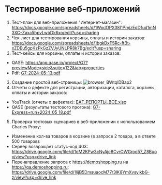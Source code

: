 # Тестирование веб-приложений
1. Тест-план для веб-приложения "Интернет-магазин": https://docs.google.com/spreadsheets/d/1WodOPX38I1PmjzEdDfud1mN3XC-Zaxa5hpvLwbDk6xo/edit?usp=sharing
2. Чек-лист для тестирования корзины, оплаты и истории заказов: https://docs.google.com/spreadsheets/d/1bgkDxF5Rc-ftBt-xZDEu5gpKzPkGzZVJyUNLPR8k7Bg/edit?usp=sharing
3. Тест-кейсы для корзины, оплаты и истории заказов:
- QASE: https://app.qase.io/project/G7?previewMode=side&suite=122&tab=properties
- Pdf: [G7-2024-05-13.pdf](https://github.com/VikaDov/web/files/15299211/G7-2024-05-13.pdf)
3. Создание простой веб-страницы: ![browser_BWtqIDBap2](https://github.com/VikaDov/web/assets/118528449/727534ff-8dcd-4d9f-b89e-dc43575fd992)
4. Отчеты о дефекте для регистрации, авторизации, каталога, корзины, оплаты и истории заказов:
- YouTrack (отчеты о дефектах): [БАГ_РЕПОРТЫ_ВСЕ.xlsx](https://github.com/user-attachments/files/15825537/_._.xlsx)
- QASE (результаты тестового прогона): [G7-Express+run+2024_05_18.pdf](https://github.com/VikaDov/web/files/15366604/G7-Express%2Brun%2B2024_05_18.pdf)
5. Проверка тестовых сценариев в веб-приложении с использованием Charles Proxy:
- Изменение кол-ва товаров в корзине (в запросе 2 товара, а в ответе 500 товаров):
- Сервер возвращает статус-код 403: https://drive.google.com/file/d/1dM2KPw3cNyAjc8CvrOWGrod57_Z8Buov/view?usp=drive_link
- Перенаправление запроса с https://demoshopping.ru на https://qa.demoshopping.ru: https://drive.google.com/file/d/1lijB5DmsuaocM77r3lK6YmXvsyjkbG-z/view?usp=drive_link
